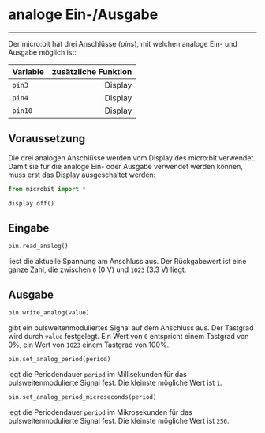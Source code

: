 # analoge Ein-/Ausgabe
---

Der micro:bit hat drei Anschlüsse (*pins*), mit welchen analoge Ein- und Ausgabe möglich ist:

| Variable | zusätzliche Funktion |
|:-------- | --------------------:|
| `pin3`   |              Display |
| `pin4`   |              Display |
| `pin10`  |              Display |

## Voraussetzung

Die drei analogen Anschlüsse werden vom Display des micro:bit verwendet. Damit sie für die analoge Ein- oder Ausgabe verwendet werden können, muss erst das Display ausgeschaltet werden:

``` python
from microbit import *

display.off()
```

## Eingabe

~~~ python
pin.read_analog()
~~~
liest die aktuelle Spannung am Anschluss aus. Der Rückgabewert ist eine ganze Zahl, die zwischen `0` (0 V) und `1023` (3.3 V) liegt.

## Ausgabe

~~~ python
pin.write_analog(value)
~~~
gibt ein pulsweitenmoduliertes Signal auf dem Anschluss aus. Der Tastgrad wird durch `value` festgelegt. Ein Wert von `0` entspricht einem Tastgrad von 0%, ein Wert von `1023` einem Tastgrad von 100%.

~~~ python
pin.set_analog_period(period)
~~~
legt die Periodendauer `period` im Millisekunden für das pulsweitenmodulierte Signal fest. Die kleinste mögliche Wert ist `1`.

~~~ python
pin.set_analog_period_microseconds(period)
~~~
legt die Periodendauer `period` im Mikrosekunden für das pulsweitenmodulierte Signal fest. Die kleinste mögliche Wert ist `256`.
